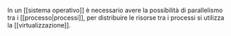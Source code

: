 In un [[sistema operativo]] è necessario avere la possibilità di parallelismo tra i [[processo|processi]], per distribuire le risorse tra i processi si utilizza la [[virtualizzazione]].
